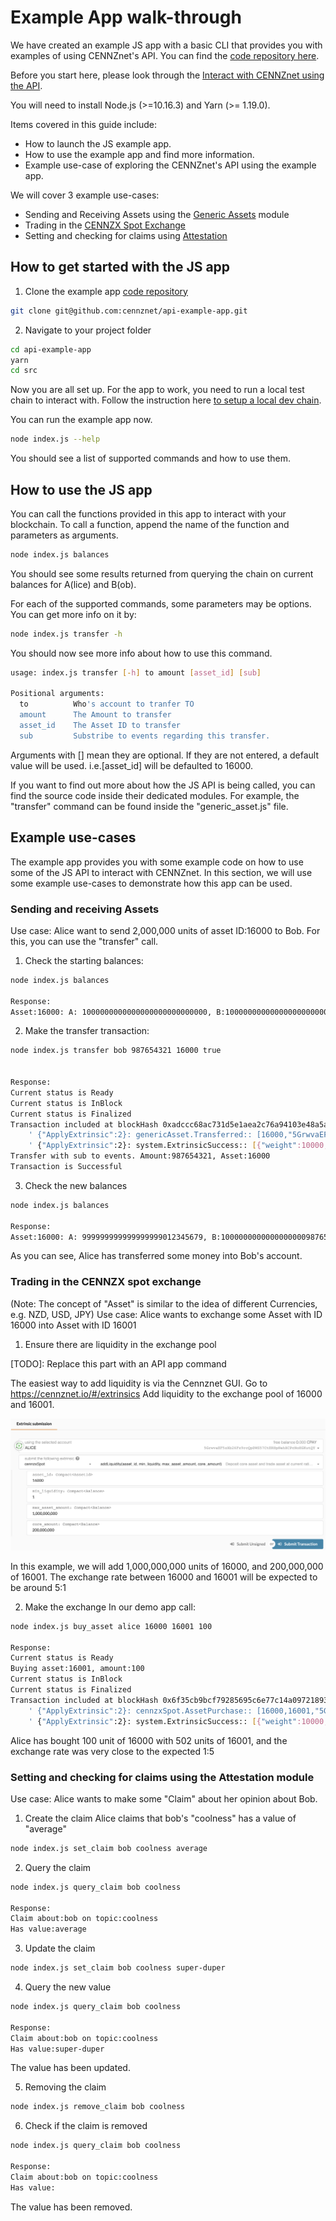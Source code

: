 # Example App walk-through

We have created an example JS app with a basic CLI that provides you with examples of using CENNZnet's API.
You can find the [code repository here](https://github.com/cennznet/api-example-app).

Before you start here, please look through the [Interact with CENNZnet using the API](Dapp-development/Guides/Interact-with-CENNZnet--using-the-API).

You will need to install Node.js (>=10.16.3) and Yarn (>= 1.19.0).

Items covered in this guide include:
- How to launch the JS example app.
- How to use the example app and find more information.
- Example use-case of exploring the CENNZnet's API using the example app.

We will cover 3 example use-cases:
- Sending and Receiving Assets using the [Generic Assets](API-examples-Generic-Assets) module
- Trading in the [CENNZX Spot Exchange](#cennzx-spot-exchange)
- Setting and checking for claims using [Attestation](References/CENNZnet-API/Examples/API-examples-Attestation)

## How to get started with the JS app
1. Clone the example app [code repository](https://github.com/cennznet/api-example-app)

```bash
git clone git@github.com:cennznet/api-example-app.git
```

2. Navigate to your project folder 

```bash
cd api-example-app
yarn
cd src
```

Now you are all set up. For the app to work, you need to run a local test chain to interact with.
Follow the instruction here [to setup a local dev chain](Node-operating/Running-a-Dev-Chain).

You can run the example app now.

```bash
node index.js --help
```

You should see a list of supported commands and how to use them.

## How to use the JS app
You can call the functions provided in this app to interact with your blockchain. To call a function, append the name of the function and parameters as arguments.

```bash
node index.js balances
```
You should see some results returned from querying the chain on current balances for A(lice) and B(ob).

For each of the supported commands, some parameters may be options. You can get more info on it by:

```bash
node index.js transfer -h
```
You should now see more info about how to use this command.

```bash
usage: index.js transfer [-h] to amount [asset_id] [sub]

Positional arguments:
  to          Who's account to tranfer TO
  amount      The Amount to transfer
  asset_id    The Asset ID to transfer
  sub         Substribe to events regarding this transfer.
```

Arguments with [] mean they are optional. If they are not entered, a default value will be used.
i.e.[asset_id] will be defaulted to 16000.

If you want to find out more about how the JS API is being called, you can find the source code inside their dedicated modules. For example, the "transfer" command can be found inside the "generic_asset.js" file.


## Example use-cases
The example app provides you with some example code on how to use some of the JS API to interact with CENNZnet. 
In this section, we will use some example use-cases to demonstrate how this app can be used.

### Sending and receiving Assets
Use case: Alice want to send 2,000,000 units of asset ID:16000 to Bob. For this, you can use the "transfer" call.
1. Check the starting balances:

```bash
node index.js balances

Response:
Asset:16000: A: 1000000000000000000000000000, B:1000000000000000000000000000
```

2. Make the transfer transaction:

```bash
node index.js transfer bob 987654321 16000 true


Response:
Current status is Ready
Current status is InBlock
Current status is Finalized
Transaction included at blockHash 0xadccc68ac731d5e1aea2c76a94103e48a5aac8464cdc8700804751d45190a826
	' {"ApplyExtrinsic":2}: genericAsset.Transferred:: [16000,"5GrwvaEF5zXb26Fz9rcQpDWS57CtERHpNehXCPcNoHGKutQY","5FHneW46xGXgs5mUiveU4sbTyGBzmstUspZC92UhjJM694ty",987654321]
	' {"ApplyExtrinsic":2}: system.ExtrinsicSuccess:: [{"weight":10000,"class":"Normal","paysFee":true}]
Transfer with sub to events. Amount:987654321, Asset:16000
Transaction is Successful
```

3. Check the new balances

```bash
node index.js balances

Response:                     
Asset:16000: A: 999999999999999999012345679, B:1000000000000000000987654321
```
As you can see, Alice has transferred some money into Bob's account.

### Trading in the CENNZX spot exchange
(Note: The concept of "Asset" is similar to the idea of different Currencies, e.g. NZD, USD, JPY)
Use case: Alice wants to exchange some Asset with ID 16000 into Asset with ID 16001

1. Ensure there are liquidity in the exchange pool

[TODO]: Replace this part with an API app command

The easiest way to add liquidity is via the Cennznet GUI. 
Go to https://cennznet.io/#/extrinsics
Add liquidity to the exchange pool of 16000 and 16001.

![add_liquidity](../../assets/images/ui/add_liquidity.png)

In this example, we will add 1,000,000,000 units of 16000, and 200,000,000 of 16001.
The exchange rate between 16000 and 16001 will be expected to be around 5:1

2. Make the exchange
In our demo app call:

```bash
node index.js buy_asset alice 16000 16001 100

Response:
Current status is Ready
Buying asset:16001, amount:100
Current status is InBlock
Current status is Finalized
Transaction included at blockHash 0x6f35cb9bcf79285695c6e77c14a09721893a9d2d6a0747d5cb05241c00e3a1c6
	' {"ApplyExtrinsic":2}: cennzxSpot.AssetPurchase:: [16000,16001,"5GrwvaEF5zXb26Fz9rcQpDWS57CtERHpNehXCPcNoHGKutQY",502,100]
	' {"ApplyExtrinsic":2}: system.ExtrinsicSuccess:: [{"weight":10000,"class":"Normal","paysFee":true}]
```
Alice has bought 100 unit of 16000 with 502 units of 16001, and the exchange rate was very close to the expected 1:5

### Setting and checking for claims using the Attestation module
Use case: Alice wants to make some "Claim" about her opinion about Bob.
1. Create the claim
Alice claims that bob's "coolness" has a value of "average"
```bash
node index.js set_claim bob coolness average
```


2. Query the claim 

```bash
node index.js query_claim bob coolness

Response:
Claim about:bob on topic:coolness
Has value:average
```

3. Update the claim

```bash
node index.js set_claim bob coolness super-duper
```

4. Query the new value

```bash
node index.js query_claim bob coolness

Response:
Claim about:bob on topic:coolness
Has value:super-duper
```
The value has been updated.


5. Removing the claim

```bash
node index.js remove_claim bob coolness
```

6. Check if the claim is removed

```bash
node index.js query_claim bob coolness 

Response:
Claim about:bob on topic:coolness
Has value:
```
The value has been removed.
